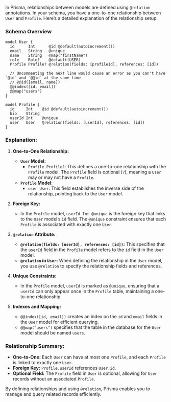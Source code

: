 In Prisma, relationships between models are defined using `@relation` annotations. In your schema, you have a one-to-one relationship between `User` and `Profile`. Here’s a detailed explanation of the relationship setup:

### Schema Overview

```prisma
model User {
  id      Int      @id @default(autoincrement())
  email   String   @unique
  name    String   @map("firstName")
  role    Role?    @default(USER)
  Profile Profile? @relation(fields: [profileId], references: [id])

  // Uncommenting the next line would cause an error as you can't have `@id` and `@@id` at the same time
  // @@id([email, name])
  @@index([id, email])
  @@map("users")
}

model Profile {
  id     Int    @id @default(autoincrement())
  bio    String
  userId Int    @unique
  user   User   @relation(fields: [userId], references: [id])
}
```

### Explanation:

1. **One-to-One Relationship:**
   - **`User` Model:**
     - `Profile Profile?`: This defines a one-to-one relationship with the `Profile` model. The `Profile` field is optional (`?`), meaning a `User` may or may not have a `Profile`.
   - **`Profile` Model:**
     - `user User`: This field establishes the inverse side of the relationship, pointing back to the `User` model.

2. **Foreign Key:**
   - In the `Profile` model, `userId Int @unique` is the foreign key that links to the `User` model’s `id` field. The `@unique` constraint ensures that each `Profile` is associated with exactly one `User`.

3. **`@relation` Attribute:**
   - **`@relation(fields: [userId], references: [id])`:** This specifies that the `userId` field in the `Profile` model refers to the `id` field in the `User` model.
   - **`@relation` in `User`:** When defining the relationship in the `User` model, you use `@relation` to specify the relationship fields and references.

4. **Unique Constraints:**
   - In the `Profile` model, `userId` is marked as `@unique`, ensuring that a `userId` can only appear once in the `Profile` table, maintaining a one-to-one relationship.

5. **Indexes and Mapping:**
   - `@@index([id, email])` creates an index on the `id` and `email` fields in the `User` model for efficient querying.
   - `@@map("users")` specifies that the table in the database for the `User` model should be named `users`.

### Relationship Summary:

- **One-to-One:** Each `User` can have at most one `Profile`, and each `Profile` is linked to exactly one `User`.
- **Foreign Key:** `Profile.userId` references `User.id`.
- **Optional Field:** The `Profile` field in `User` is optional, allowing for `User` records without an associated `Profile`.

By defining relationships and using `@relation`, Prisma enables you to manage and query related records efficiently.